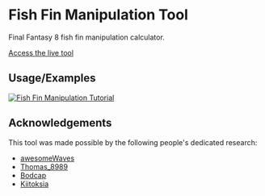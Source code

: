 # Fish Fin Manipulation Tool

Final Fantasy 8 fish fin manipulation calculator.

[Access the live tool](https://tools.ff8.wiki/fish-fins)

## Usage/Examples

[![Fish Fin Manipulation Tutorial](https://img.youtube.com/vi/zjAdvzRooLw/0.jpg)](https://www.youtube.com/watch?v=zjAdvzRooLw)

## Acknowledgements
This tool was made possible by the following people's dedicated research:
* [awesomeWaves](https://twitch.tv/awesomeWaves)
* [Thomas_8989](https://twitch.tv/Thomas_8989)
* [Bodcap](https://twitch.tv/Bodcap)
* [Kiitoksia](https://twitch.tv/Kiitoksia)